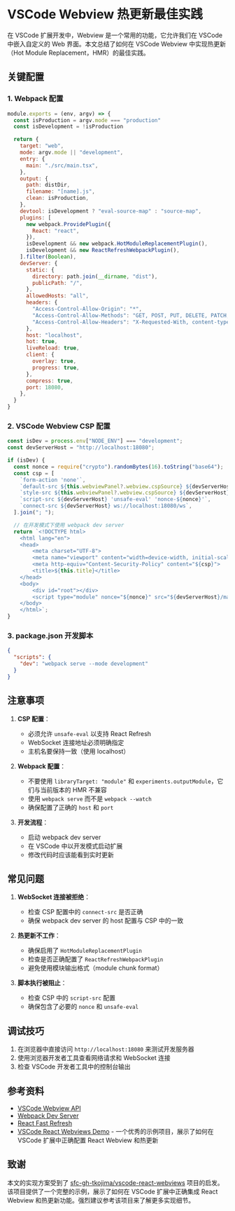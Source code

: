 # VSCode Webview 热更新最佳实践

在 VSCode 扩展开发中，Webview 是一个常用的功能，它允许我们在 VSCode 中嵌入自定义的 Web 界面。本文总结了如何在 VSCode Webview 中实现热更新（Hot Module Replacement，HMR）的最佳实践。

## 关键配置

### 1. Webpack 配置

```javascript
module.exports = (env, argv) => {
  const isProduction = argv.mode === "production"
  const isDevelopment = !isProduction

  return {
    target: "web",
    mode: argv.mode || "development",
    entry: {
      main: "./src/main.tsx",
    },
    output: {
      path: distDir,
      filename: "[name].js",
      clean: isProduction,
    },
    devtool: isDevelopment ? "eval-source-map" : "source-map",
    plugins: [
      new webpack.ProvidePlugin({
        React: "react",
      }),
      isDevelopment && new webpack.HotModuleReplacementPlugin(),
      isDevelopment && new ReactRefreshWebpackPlugin(),
    ].filter(Boolean),
    devServer: {
      static: {
        directory: path.join(__dirname, "dist"),
        publicPath: "/",
      },
      allowedHosts: "all",
      headers: {
        "Access-Control-Allow-Origin": "*",
        "Access-Control-Allow-Methods": "GET, POST, PUT, DELETE, PATCH, OPTIONS",
        "Access-Control-Allow-Headers": "X-Requested-With, content-type, Authorization",
      },
      host: "localhost",
      hot: true,
      liveReload: true,
      client: {
        overlay: true,
        progress: true,
      },
      compress: true,
      port: 18080,
    },
  }
}
```

### 2. VSCode Webview CSP 配置

```typescript
const isDev = process.env["NODE_ENV"] === "development";
const devServerHost = "http://localhost:18080";

if (isDev) {
  const nonce = require("crypto").randomBytes(16).toString("base64");
  const csp = [
    `form-action 'none'`,
    `default-src ${this.webviewPanel?.webview.cspSource} ${devServerHost}`,
    `style-src ${this.webviewPanel?.webview.cspSource} ${devServerHost} 'unsafe-inline'`,
    `script-src ${devServerHost} 'unsafe-eval' 'nonce-${nonce}'`,
    `connect-src ${devServerHost} ws://localhost:18080/ws`,
  ].join("; ");

  // 在开发模式下使用 webpack dev server
  return `<!DOCTYPE html>
    <html lang="en">
    <head>
        <meta charset="UTF-8">
        <meta name="viewport" content="width=device-width, initial-scale=1.0">
        <meta http-equiv="Content-Security-Policy" content="${csp}">
        <title>${this.title}</title>
    </head>
    <body>
        <div id="root"></div>
        <script type="module" nonce="${nonce}" src="${devServerHost}/main.js"></script>
    </body>
    </html>`;
}
```

### 3. package.json 开发脚本

```json
{
  "scripts": {
    "dev": "webpack serve --mode development"
  }
}
```

## 注意事项

1. **CSP 配置**：

   - 必须允许 `unsafe-eval` 以支持 React Refresh
   - WebSocket 连接地址必须明确指定
   - 主机名要保持一致（使用 localhost）

2. **Webpack 配置**：

   - 不要使用 `libraryTarget: "module"` 和 `experiments.outputModule`，它们与当前版本的 HMR 不兼容
   - 使用 `webpack serve` 而不是 `webpack --watch`
   - 确保配置了正确的 `host` 和 `port`

3. **开发流程**：
   - 启动 webpack dev server
   - 在 VSCode 中以开发模式启动扩展
   - 修改代码时应该能看到实时更新

## 常见问题

1. **WebSocket 连接被拒绝**：

   - 检查 CSP 配置中的 `connect-src` 是否正确
   - 确保 webpack dev server 的 host 配置与 CSP 中的一致

2. **热更新不工作**：

   - 确保启用了 `HotModuleReplacementPlugin`
   - 检查是否正确配置了 `ReactRefreshWebpackPlugin`
   - 避免使用模块输出格式（module chunk format）

3. **脚本执行被阻止**：
   - 检查 CSP 中的 `script-src` 配置
   - 确保包含了必要的 `nonce` 和 `unsafe-eval`

## 调试技巧

1. 在浏览器中直接访问 `http://localhost:18080` 来测试开发服务器
2. 使用浏览器开发者工具查看网络请求和 WebSocket 连接
3. 检查 VSCode 开发者工具中的控制台输出

## 参考资料

- [VSCode Webview API](https://code.visualstudio.com/api/extension-guides/webview)
- [Webpack Dev Server](https://webpack.js.org/configuration/dev-server/)
- [React Fast Refresh](https://github.com/pmmmwh/react-refresh-webpack-plugin)
- [VSCode React Webviews Demo](https://github.com/sfc-gh-tkojima/vscode-react-webviews) - 一个优秀的示例项目，展示了如何在 VSCode 扩展中正确配置 React Webview 和热更新

## 致谢

本文的实现方案受到了 [sfc-gh-tkojima/vscode-react-webviews](https://github.com/sfc-gh-tkojima/vscode-react-webviews) 项目的启发。该项目提供了一个完整的示例，展示了如何在 VSCode 扩展中正确集成 React Webview 和热更新功能。强烈建议参考该项目来了解更多实现细节。
